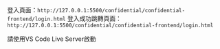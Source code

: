 ﻿登入頁面：`http://127.0.0.1:5500/confidential/confidential-frontend/login.html`
登入成功跳轉頁面：`http://127.0.0.1:5500/confidential/confidential-frontend/login.html`

請使用VS Code Live Server啟動

